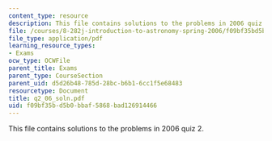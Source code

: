 ```yaml
---
content_type: resource
description: This file contains solutions to the problems in 2006 quiz 2.
file: /courses/8-282j-introduction-to-astronomy-spring-2006/f09bf35bd5b0bbaf5868bad126914466_q2_06_soln.pdf
file_type: application/pdf
learning_resource_types:
- Exams
ocw_type: OCWFile
parent_title: Exams
parent_type: CourseSection
parent_uid: d5d26b48-785d-28bc-b6b1-6cc1f5e68483
resourcetype: Document
title: q2_06_soln.pdf
uid: f09bf35b-d5b0-bbaf-5868-bad126914466
---
```

This file contains solutions to the problems in 2006 quiz 2.

